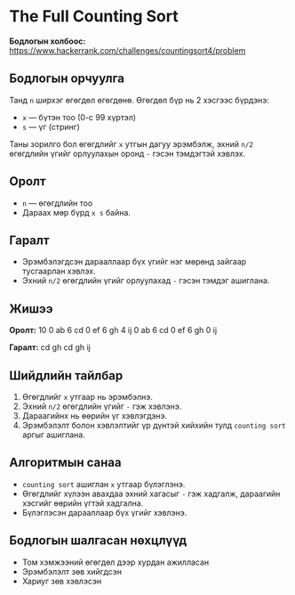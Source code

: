 # The Full Counting Sort

**Бодлогын холбоос:**  
https://www.hackerrank.com/challenges/countingsort4/problem

## Бодлогын орчуулга

Танд `n` ширхэг өгөгдөл өгөгдөнө. Өгөгдөл бүр нь 2 хэсгээс бүрдэнэ:

- `x` — бүтэн тоо (0-с 99 хүртэл)
- `s` — үг (стринг)

Таны зорилго бол өгөгдлийг `x` утгын дагуу эрэмбэлж, эхний `n/2` өгөгдлийн үгийг орлуулахын оронд `-` гэсэн тэмдэгтэй хэвлэх.

## Оролт

- `n` — өгөгдлийн тоо
- Дараах мөр бүрд `x s` байна.

## Гаралт

- Эрэмбэлэгдсэн дарааллаар бүх үгийг нэг мөрөнд зайгаар тусгаарлан хэвлэх.
- Эхний `n/2` өгөгдлийн үгийг орлуулахад `-` гэсэн тэмдэг ашиглана.

## Жишээ

**Оролт:**
10
0 ab
6 cd
0 ef
6 gh
4 ij
0 ab
6 cd
0 ef
6 gh
0 ij

**Гаралт:**
cd gh cd gh ij

## Шийдлийн тайлбар

1. Өгөгдлийг `x` утгаар нь эрэмбэлнэ.
2. Эхний `n/2` өгөгдлийн үгийг `-` гэж хэвлэнэ.
3. Дараагийнх нь өөрийн үг хэвлэгдэнэ.
4. Эрэмбэлэлт болон хэвлэлтийг үр дүнтэй хийхийн тулд `counting sort` аргыг ашиглана.

## Алгоритмын санаа

- `counting sort` ашиглан `x` утгаар бүлэглэнэ.
- Өгөгдлийг хүлээн авахдаа эхний хагасыг `-` гэж хадгалж, дараагийн хэсгийг өөрийн үгтэй хадгална.
- Бүлэглэсэн дарааллаар бүх үгийг хэвлэнэ.

## Бодлогын шалгасан нөхцлүүд

- Том хэмжээний өгөгдөл дээр хурдан ажилласан
- Эрэмбэлэлт зөв хийгдсэн
- Хариуг зөв хэвлэсэн